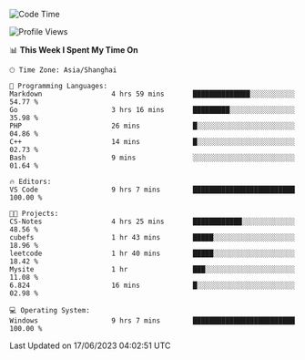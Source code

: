 <!--START_SECTION:waka-->
![Code Time](http://img.shields.io/badge/Code%20Time-989%20hrs%2031%20mins-blue)

![Profile Views](http://img.shields.io/badge/Profile%20Views-0-blue)

📊 **This Week I Spent My Time On** 

```text
🕑︎ Time Zone: Asia/Shanghai

💬 Programming Languages: 
Markdown                 4 hrs 59 mins       ██████████████░░░░░░░░░░░   54.77 % 
Go                       3 hrs 16 mins       █████████░░░░░░░░░░░░░░░░   35.98 % 
PHP                      26 mins             █░░░░░░░░░░░░░░░░░░░░░░░░   04.86 % 
C++                      14 mins             █░░░░░░░░░░░░░░░░░░░░░░░░   02.73 % 
Bash                     9 mins              ░░░░░░░░░░░░░░░░░░░░░░░░░   01.64 % 

🔥 Editors: 
VS Code                  9 hrs 7 mins        █████████████████████████   100.00 % 

🐱‍💻 Projects: 
CS-Notes                 4 hrs 25 mins       ████████████░░░░░░░░░░░░░   48.56 % 
cubefs                   1 hr 43 mins        █████░░░░░░░░░░░░░░░░░░░░   18.96 % 
leetcode                 1 hr 40 mins        █████░░░░░░░░░░░░░░░░░░░░   18.42 % 
Mysite                   1 hr                ███░░░░░░░░░░░░░░░░░░░░░░   11.08 % 
6.824                    16 mins             █░░░░░░░░░░░░░░░░░░░░░░░░   02.98 % 

💻 Operating System: 
Windows                  9 hrs 7 mins        █████████████████████████   100.00 % 
```


 Last Updated on 17/06/2023 04:02:51 UTC
<!--END_SECTION:waka-->